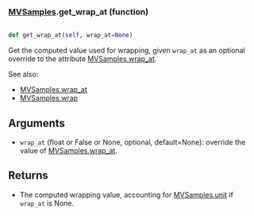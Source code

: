 ### [MVSamples](MVSamples.md).get_wrap_at (function)


```py

def get_wrap_at(self, wrap_at=None)

```



Get the computed value used for wrapping, given `wrap_at` as an optional
override to the attribute [MVSamples.wrap_at](MVSamples.wrap_at.md).

See also:

* [MVSamples.wrap_at](MVSamples.wrap_at.md)
* [MVSamples.wrap](MVSamples.wrap.md)

Arguments
------------
* `wrap_at` (float or False or None, optional, default=None): override
    the value of [MVSamples.wrap_at](MVSamples.wrap_at.md).

Returns
----------
* The computed wrapping value, accounting for [MVSamples.unit](MVSamples.unit.md) if `wrap_at`
    is None.

